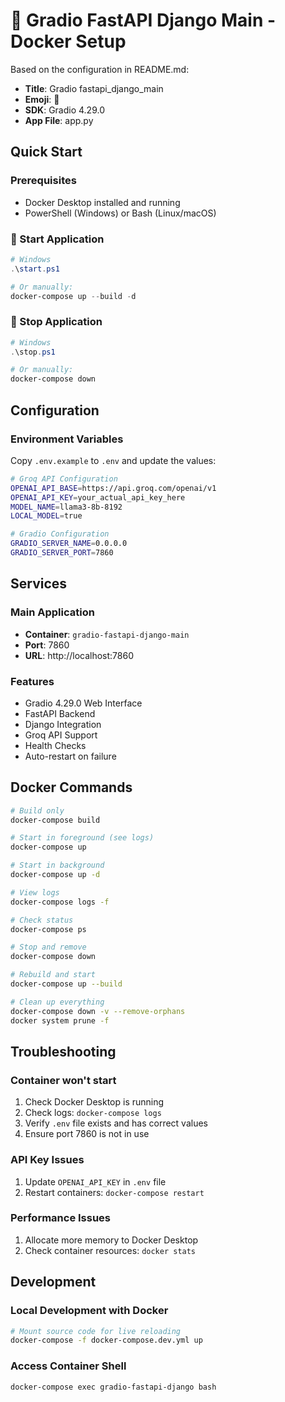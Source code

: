 # 🦀 Gradio FastAPI Django Main - Docker Setup

Based on the configuration in README.md:
- **Title**: Gradio fastapi_django_main
- **Emoji**: 🦀
- **SDK**: Gradio 4.29.0
- **App File**: app.py

## Quick Start

### Prerequisites
- Docker Desktop installed and running
- PowerShell (Windows) or Bash (Linux/macOS)

### 🚀 Start Application
```powershell
# Windows
.\start.ps1

# Or manually:
docker-compose up --build -d
```

### 🛑 Stop Application
```powershell
# Windows
.\stop.ps1

# Or manually:
docker-compose down
```

## Configuration

### Environment Variables
Copy `.env.example` to `.env` and update the values:

```bash
# Groq API Configuration
OPENAI_API_BASE=https://api.groq.com/openai/v1
OPENAI_API_KEY=your_actual_api_key_here
MODEL_NAME=llama3-8b-8192
LOCAL_MODEL=true

# Gradio Configuration
GRADIO_SERVER_NAME=0.0.0.0
GRADIO_SERVER_PORT=7860
```

## Services

### Main Application
- **Container**: `gradio-fastapi-django-main`
- **Port**: 7860
- **URL**: http://localhost:7860

### Features
- Gradio 4.29.0 Web Interface
- FastAPI Backend
- Django Integration
- Groq API Support
- Health Checks
- Auto-restart on failure

## Docker Commands

```bash
# Build only
docker-compose build

# Start in foreground (see logs)
docker-compose up

# Start in background
docker-compose up -d

# View logs
docker-compose logs -f

# Check status
docker-compose ps

# Stop and remove
docker-compose down

# Rebuild and start
docker-compose up --build

# Clean up everything
docker-compose down -v --remove-orphans
docker system prune -f
```

## Troubleshooting

### Container won't start
1. Check Docker Desktop is running
2. Check logs: `docker-compose logs`
3. Verify `.env` file exists and has correct values
4. Ensure port 7860 is not in use

### API Key Issues
1. Update `OPENAI_API_KEY` in `.env` file
2. Restart containers: `docker-compose restart`

### Performance Issues
1. Allocate more memory to Docker Desktop
2. Check container resources: `docker stats`

## Development

### Local Development with Docker
```bash
# Mount source code for live reloading
docker-compose -f docker-compose.dev.yml up
```

### Access Container Shell
```bash
docker-compose exec gradio-fastapi-django bash
```